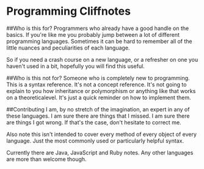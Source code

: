 # Programming Cliffnotes
##Who is this for?
Programmers who already have a good handle on the basics. If you're like me you probably jump between a lot of different programming languages. Sometimes it can be hard to remember all of the little nuances and peculiarities of each language.

So if you need a crash course on a new language, or a refresher on one you haven't used in a bit, hopefully you will find this useful.

##Who is this not for?
Someone who is completely new to programming. This is a syntax reference. It's not a concept reference. It's not going to explain to you how inheritance or polymorphism or anything like that works on a theoreticalevel. It's just a quick reminder on how to implement them.

##Contributing
I am, by no stretch of the imagination, an expert in any of these languages. I am sure there are things that I missed. I am sure there are things I got wrong. If that's the case, don't hesitate to correct me.

Also note this isn't intended to cover every method of every object of every language. Just the most commonly used or particularly helpful syntax.

Currently there are Java, JavaScript and Ruby notes. Any other languages are more than welcome though.
